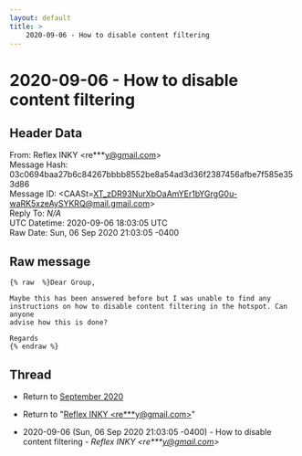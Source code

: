 ```yaml
---
layout: default
title: >
    2020-09-06 - How to disable content filtering
---
```


# 2020-09-06 - How to disable content filtering

## Header Data

From: Reflex INKY \<re***y@gmail.com\><br>
Message Hash: 03c0694baa27b6c84267bbbb8552be8a54ad3d36f2387456afbe7f585e353d86<br>
Message ID: \<CAASt=XT_zDR93NurXbOaAmYEr1bYGrgG0u-waRK5xzeAySYKRQ@mail.gmail.com\><br>
Reply To: _N/A_<br>
UTC Datetime: 2020-09-06 18:03:05 UTC<br>
Raw Date: Sun, 06 Sep 2020 21:03:05 -0400<br>

## Raw message

```
{% raw  %}Dear Group,

Maybe this has been answered before but I was unable to find any
instructions on how to disable content filtering in the hotspot. Can anyone
advise how this is done?

Regards
{% endraw %}
```

## Thread

+ Return to [September 2020](/archive/2020/09)

+ Return to "[Reflex INKY <re***y<span>@</span>gmail.com>](/authors/re___y_at_gmail_com)"

+ 2020-09-06 (Sun, 06 Sep 2020 21:03:05 -0400) - How to disable content filtering - _Reflex INKY \<re***y@gmail.com\>_

